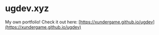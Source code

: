 # ugdev.xyz
My own portfolio! Check it out here: [https://xundergame.github.io/ugdev](https://xundergame.github.io/ugdev)
